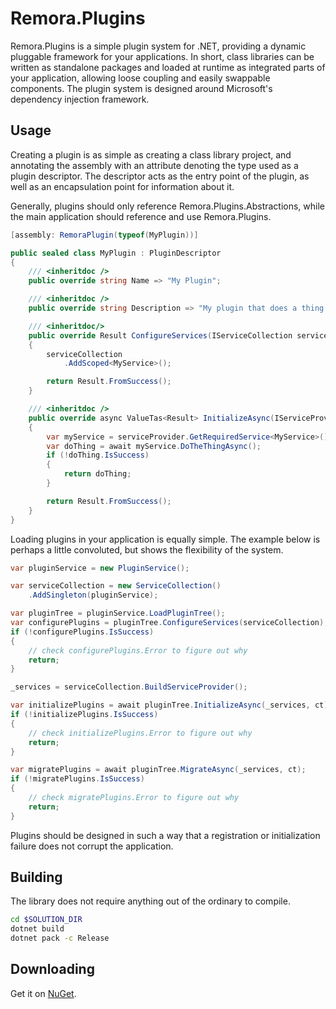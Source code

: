 Remora.Plugins
==============

Remora.Plugins is a simple plugin system for .NET, providing a dynamic pluggable
framework for your applications. In short, class libraries can be written as 
standalone packages and loaded at runtime as integrated parts of your 
application, allowing loose coupling and easily swappable components. The plugin 
system is designed around Microsoft's dependency injection framework.

## Usage
Creating a plugin is as simple as creating a class library project, and 
annotating the assembly with an attribute denoting the type used as a plugin 
descriptor. The descriptor acts as the entry point of the plugin, as well as an
encapsulation point for information about it.

Generally, plugins should only reference Remora.Plugins.Abstractions, while the
main application should reference and use Remora.Plugins.

```c#
[assembly: RemoraPlugin(typeof(MyPlugin))]

public sealed class MyPlugin : PluginDescriptor
{
    /// <inheritdoc />
    public override string Name => "My Plugin";

    /// <inheritdoc />
    public override string Description => "My plugin that does a thing.";

    /// <inheritdoc/>
    public override Result ConfigureServices(IServiceCollection serviceCollection)
    {
        serviceCollection
            .AddScoped<MyService>();

        return Result.FromSuccess();
    }

    /// <inheritdoc />
    public override async ValueTas<Result> InitializeAsync(IServiceProvider serviceProvider)
    {
        var myService = serviceProvider.GetRequiredService<MyService>();
        var doThing = await myService.DoTheThingAsync();
        if (!doThing.IsSuccess)
        {
            return doThing;
        }

        return Result.FromSuccess();
    }
}
```

Loading plugins in your application is equally simple. The example below is
perhaps a little convoluted, but shows the flexibility of the system.

```c#
var pluginService = new PluginService();

var serviceCollection = new ServiceCollection()
    .AddSingleton(pluginService);

var pluginTree = pluginService.LoadPluginTree();
var configurePlugins = pluginTree.ConfigureServices(serviceCollection);
if (!configurePlugins.IsSuccess)
{
    // check configurePlugins.Error to figure out why
    return;
}

_services = serviceCollection.BuildServiceProvider();

var initializePlugins = await pluginTree.InitializeAsync(_services, ct);
if (!initializePlugins.IsSuccess)
{
    // check initializePlugins.Error to figure out why
    return;
}

var migratePlugins = await pluginTree.MigrateAsync(_services, ct);
if (!migratePlugins.IsSuccess)
{
    // check migratePlugins.Error to figure out why
    return;
}

```

Plugins should be designed in such a way that a registration or initialization 
failure does not corrupt the application.

## Building
The library does not require anything out of the ordinary to compile.

```bash
cd $SOLUTION_DIR
dotnet build
dotnet pack -c Release
```

## Downloading
Get it on [NuGet][1].


[1]: https://www.nuget.org/packages/Remora.Plugins/
